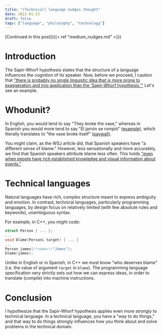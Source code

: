 ```yaml
---
title: "(Technical) language nudges thought"
date: 2021-01-23
draft: false
tags: ["language", "philosophy", "technology"]
---
```

[Continued in this post]({{< ref "medium_nudges.md" >}})
# Introduction
The Sapir-Whorf hypothesis states that the structure of a language influences the cognition of its speaker. Now, before we proceed, I caution that ["there is probably no single linguistic idea that is more prone to exaggeration and mis-application than the 'Sapir-Whorf hypothesis.'"](https://languagelog.ldc.upenn.edu/nll/?p=2592) Let's see an example.
# Whodunit?
In English, you would tend to say "They broke the vase," whereas in Spanish you would more tend to say "El jarrón se rompió" ([example](https://elperiodico.com.gt/opinion/opiniones-de-hoy/2020/05/14/el-jarron-se-rompio/)), which literally translates to "the vase broke itself" ([paywall](https://www.wsj.com/articles/SB10001424052748703467304575383131592767868)).

You might claim, as the WSJ article did, that Spanish speakers have "a different sense of blame." However, less sensationally and more accurately, we find that Spanish speakers attribute blame less often. This holds ["even when people have rich established knowledge and visual information about events."](https://www.researchgate.net/publication/47635862_Subtle_linguistic_cues_influence_perceived_blame_and_financial_liability) 
# Technical languages 
Natural languages have rich, complex structure meant to express ambiguity and emotion. In contrast, technical languages, particularly programming languages, by design focus on relatively limited (with few absolute rules and keywords), unambiguous syntax. 

For example, in C++, you might code:
```C++
struct Person { ... };
...
void blame(Person& target) { ... }
...
Person james(/*name=*/"James");
blame(james);
```
Unlike in English or in Spanish, in C++ we must know "who deserves blame" (i.e. the value of argument `target` in `blame`). The programming language specification very strictly sets out how we can express ideas, in order to translate (compile) into machine instructions.
# Conclusion
I hypothesize that the Sapir-Whorf hypothesis applies even more strongly to technical language. In a technical language, you have a "way to do things," and that way to do things strongly influences how you think about and solve problems in the technical domain.

